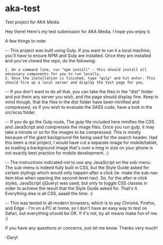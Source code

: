 # aka-test
Test project for AKA Media

Hey there! Here's my test submission for AKA Media. I hope you enjoy it.

A few things to note:

-- This project was built using Gulp. If you want to run it a local machine, you'll have to ensure NPM and Gulp are installed. Once they are installed and you've cloned the repo, do the following:

	1. On a command line, run "npm install" - this should install all necessary components for you to run locally.
	2. Once the installation is finished, type "gulp" and hit enter. This should fire up a local server and display the test page for you.

-- If you don't want to do all that, you can take the files in the "dist" folder and put them any server you wish, and the page should display fine. Keep in mind though, that the files in the dist folder have been minified and compressed, so if you wish to evaluate the SASS code, have a look in the src/scss folder.

-- If you do go the Gulp route, The gulp file included here minifies the CSS and JavaScript and compresses the image files. Once you run gulp, it may take a minute or so for the images to be compressed. This is mostly because of the giant background file being used for the search header. Had this been a real project, I would have cut a separate image for mobile/tablet, as loading a background image that's over a meg in size on your phone is not exactly best practice for mobile development. :)

-- The instructions indicated not to use any JavaScript on the sub-menu. The sub-menu is indeed fully built in CSS, but the Style Guide asked for certain stylings which would only happen after a click (ie. make the sub-nav item blue when opening the second-level nav). So, for the after-a-click styles, JavaScript (jQuery) was used, but only to toggle CSS classes in order to achieve the result that the Style Guide asked for. That's it. Everything else is all CSS, aaaall the time. :)

-- This was tested in all modern browsers, which is to say Chrome, Firefox, and Edge - I'm on a PC at home, so I don't have an easy way to test on Safari, but everything should be OK. If it's not, by all means make fun of me. :)

If you have any questions or concerns, just let me know. Thanks very much!

-Daryl